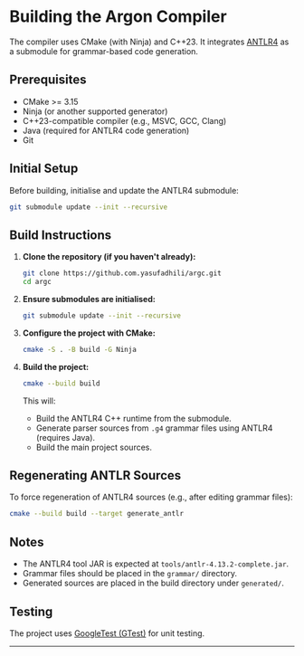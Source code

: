 # Building the Argon Compiler

The compiler uses CMake (with Ninja) and C++23. It integrates [ANTLR4](https://github.com/antlr/antlr4) as a submodule for grammar-based code generation.

## Prerequisites

- CMake >= 3.15
- Ninja (or another supported generator)
- C++23-compatible compiler (e.g., MSVC, GCC, Clang)
- Java (required for ANTLR4 code generation)
- Git

## Initial Setup

Before building, initialise and update the ANTLR4 submodule:

```bash
git submodule update --init --recursive
```

## Build Instructions

1. **Clone the repository (if you haven't already):**
    ```sh
    git clone https://github.com.yasufadhili/argc.git
    cd argc
    ```

2. **Ensure submodules are initialised:**
    ```sh
    git submodule update --init --recursive
    ```

3. **Configure the project with CMake:**
    ```sh
    cmake -S . -B build -G Ninja
    ```

4. **Build the project:**
    ```sh
    cmake --build build
    ```

   This will:
   - Build the ANTLR4 C++ runtime from the submodule.
   - Generate parser sources from `.g4` grammar files using ANTLR4 (requires Java).
   - Build the main project sources.

## Regenerating ANTLR Sources

To force regeneration of ANTLR4 sources (e.g., after editing grammar files):

```sh
cmake --build build --target generate_antlr
```

## Notes

- The ANTLR4 tool JAR is expected at `tools/antlr-4.13.2-complete.jar`.
- Grammar files should be placed in the `grammar/` directory.
- Generated sources are placed in the build directory under `generated/`.

## Testing

The project uses [GoogleTest (GTest)](https://github.com/google/googletest) for unit testing.

---